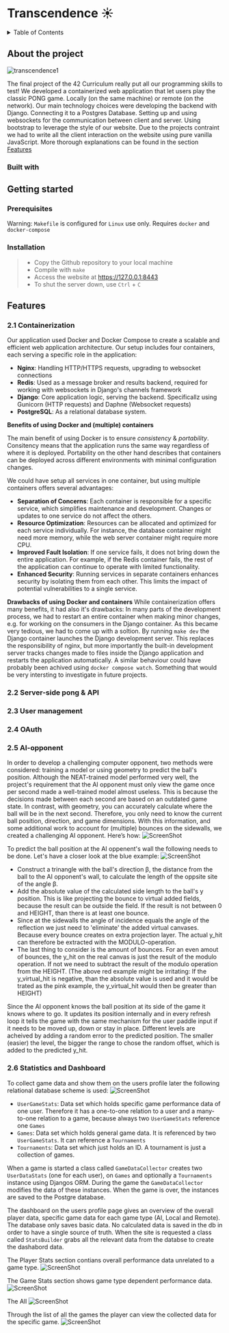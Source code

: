 # Transcendence ☀️

<!-- TABLE OF CONTENTS -->
<details>
  <summary>Table of Contents</summary>
  <ol>
    <li>
      <a href="#about-the-project">About The Project</a>
      <ul>
        <li><a href="#built-with">Built With</a></li>
      </ul>
    </li>
    <li>
      <a href="#getting-started">Getting Started</a>
      <ul>
        <li><a href="#prerequisites">Prerequisites</a></li>
        <li><a href="#installation">Installation</a></li>
      </ul>
    </li>
    <li><a href="#features">Features</a></li>
		<ul>
	        <li><a href="#2.1-containerization">Containerization</a></li>
	        <li><a href="#2.2-server-side-pong-and-API">Server-side Pong and API</a></li>
	        <li><a href="#2.3-user-management">User Management</a></li>
	        <li><a href="#2.4-OAuth">OAuth</a></li>
	        <li><a href="#2.5-AI-Opponent">AI Opponent</a></li>
	        <li><a href="#2.6-Statistics-and-dashboard">Statistics and Dashboard</a></li>
        </ul>
  </ol>
</details>

## About the project
![transcendence1](https://raw.githubusercontent.com/Linuswidmer/42_transcendence/main/images/pong_game.png)


The final project of the 42 Curriculum really put all our programming skills to test!
We developed a containerized web application that let users play the classic PONG game. Locally (on the same machine) or remote (on the network). Our main technology choices were developing the backend with Django. Connecting it to a Postgres Database. Setting up and using websockets for the communication between client and server. Using bootstrap to leverage the style of our website. Due to the projects contraint we had to write all the client interaction on the website using pure vanilla JavaScript.
More thorough explanations can be found in the  section [Features](#Features)

### Built with

## Getting started

### Prerequisites
Warning: `Makefile` is configured for `Linux` use only.
Requires `docker` and `docker-compose`

### Installation
> - Copy the Github repository to  your local machine
> -  Compile with `make`
> - Access the website at https://127.0.0.1:8443
> - To shut the server down, use `Ctrl` + `C`

## Features

### 2.1 Containerization
Our application used Docker and Docker Compose to create a scalable and efficient web application architecture. Our setup includes four containers, each serving a specific role in the application:

-   **Nginx**: Handling HTTP/HTTPS requests, upgrading to websocket connections
-   **Redis**: Used as a message broker and results backend, required for working with websockets in Django's channels framework
-   **Django**: Core application logic, serving the backend. Specificallz using Gunicorn (HTTP requests) and Daphne (Websocket requests)
-   **PostgreSQL**: As a relational database system.

**Benefits of using Docker and (multiple) containers**

The main benefit of using Docker is to ensure *consistency* & *portability*. Consitency means that the application runs the same way regardless of where it is deployed. Portability on the other hand describes that containers can be deployed across different environments with minimal configuration changes.

We could have setup all services in one container, but using multiple containers  offers several advantages:

-   **Separation of Concerns**: Each container is responsible for a specific service, which simplifies maintenance and development. Changes or updates to one service do not affect the others.
-   **Resource Optimization**: Resources can be allocated and optimized for each service individually. For instance, the database container might need more memory, while the web server container might require more CPU.
-   **Improved Fault Isolation**: If one service fails, it does not bring down the entire application. For example, if the Redis container fails, the rest of the application can continue to operate with limited functionality.
-   **Enhanced Security**: Running services in separate containers enhances security by isolating them from each other. This limits the impact of potential vulnerabilities to a single service.

**Drawbacks of using Docker and containers**
While containerization offers many benefits, it had also it's drawbacks: In many parts of the development process, we had to restart an entire container when making minor changes, e.g. for working on the consumers in the Django container. As this became very tedious, we had to come up with a soltion. By running ``make dev`` the Django container launches the Django development server. This replaces the responsibility of nginx, but more importantly the built-in development server tracks changes made to files inside the Django application and restarts the application automatically.
A similar behaviour could have probably been achived using ``docker compose watch``. Something that would be very intersting to investigate in future projects. 

### 2.2 Server-side pong & API

### 2.3 User management

### 2.4 OAuth

### 2.5 AI-opponent
In order to develop a challenging computer opponent, two methods were considered: training a model or using geometry to predict the ball's position. Although the NEAT-trained model performed very well, the project's requirement that the AI opponent must only view the game once per second made a well-trained model almost useless. This is because the decisions made between each second are based on an outdated game state. In contrast, with geometry, you can accurately calculate where the ball will be in the next second. Therefore, you only need to know the current ball position, direction, and game dimensions. With this information, and some additional work to account for (multiple) bounces on the sidewalls, we created a challenging AI opponent. Here’s how:
![ScreenShot](https://raw.githubusercontent.com/Linuswidmer/42_transcendence/main/images/ai_geometry_overview.png)

To predict the ball position at the AI oppenent's wall the following needs to be done. Let's have a closer look at the blue example:
![ScreenShot](https://raw.githubusercontent.com/Linuswidmer/42_transcendence/main/images/ai_prediction_example.png)
 - Construct a trinangle with the ball's direction β, the distance from the ball to the AI opponent's wall, to calculate the length of the oppsite site of the angle β.
 - Add the absolute value of the calculated side length to the ball's y position. This is like projecting the bounce to virtual added fields, because the result can be outside the field. If the result is not between 0 and HEIGHT, than there is at least one bounce.
 - Since at the sidewalls the angle of incidence equals the angle of the reflection we just need to 'eliminate' the added virtual canvases. Because every bounce creates on extra projection layer. The actual y_hit can therefore be extracted with the MODULO-operation.
 - The last thing to consider is the amount of bounces. For an even amout of bounces, the y_hit on the real canvas is just the result of the modulo operation. If not we need to subtract the result of the modulo operation from the HEIGHT. (The above red example might be irritating: If the y_virtual_hit is negative, than the absolute value is used and it would be trated as the pink example, the y_virtual_hit would then be greater than HEIGHT)

Since the AI opponent knows the ball position at its side of the game it knows where to go. It updates its position internally and in every refresh loop it tells the game with the same mechanism for the user paddle input if it needs to be moved up, down or stay in place. Different levels are acheived by adding a random error to the predicted position. The smaller (easier) the level, the bigger the range to chose the random offset, which is added to the predicted y_hit.

### 2.6 Statistics and Dashboard
To collect game data and show them on the users profile later the following relational database scheme is used:
![ScreenShot](https://raw.githubusercontent.com/Linuswidmer/42_transcendence/main/images/DB_schema.png)

- `UserGameStats`: Data set which holds specific game performance data of one user. Therefore it has a one-to-one relation to a user and a many-to-one relation to a game, because always two `UserGameStats` reference one `Games`
- `Games`: Data set which holds general game data. It is referenced by two `UserGameStats`. It can reference a `Tournaments`
- `Tournaments`: Data set which just holds an ID. A tournament is just a collection of games.

When a game is started a class called `GameDataCollector` creates two `UserDataStats` (one for each user), on `Games` and optionally a `Tournaments` instance using Djangos ORM. During the game the `GameDataCollector` modifies the data of these instances. When the game is over, the instances are saved to the Postgre database.

The dashboard on the users profile page gives an overview of the overall player data, specific game data for each game type (AI, Local and Remote). The database only saves basic data. No calculated data is saved in the db in order to have a single source of truth. When the site is requested a class called `StatsBuilder` grabs all the relevant data from the databse to create the dashabord data.

The Player Stats section contians overall performance data unrelated to a game type.
![ScreenShot](https://raw.githubusercontent.com/Linuswidmer/42_transcendence/main/images/game_tm_overview.png)

The Game Stats section shows game type dependent performance data.
![ScreenShot](https://raw.githubusercontent.com/Linuswidmer/42_transcendence/main/images/performance.png)

The All
![ScreenShot](https://raw.githubusercontent.com/Linuswidmer/42_transcendence/main/images/game_list.png)

Through the list of all the games the player can view the collected data for the specific game.
![ScreenShot](https://raw.githubusercontent.com/Linuswidmer/42_transcendence/main/images/game_stats.png)


  
